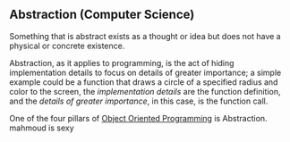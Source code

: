 ## Abstraction (Computer Science)

Something that is abstract exists as a thought or idea but does not have a physical or concrete existence. 

Abstraction, as it applies to programming, is the act of hiding implementation details to focus on details of greater importance; a simple example could be a function that draws a circle of a specified radius and color to the screen, the *implementation details* are the function definition, and the *details of greater importance*, in this case, is the function call.

One of the four pillars of [Object Oriented Programming](/wiki/Object%20Oriented%20Programming) is Abstraction. 
mahmoud is sexy
